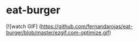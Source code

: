 # eat-burger

[![watch GIF] (https://github.com/fernandarojas/eat-burger/blob/master/ezgif.com-optimize.gif)
